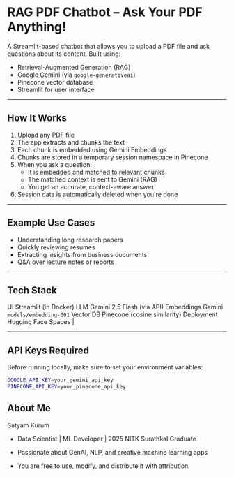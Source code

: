 # RAG PDF Chatbot – Ask Your PDF Anything!

A Streamlit-based chatbot that allows you to upload a PDF file and ask questions about its content. Built using:

-  Retrieval-Augmented Generation (RAG)
-  Google Gemini (via `google-generativeai`)
-  Pinecone vector database
-  Streamlit for user interface

---

##  How It Works

1. Upload any PDF file
2. The app extracts and chunks the text
3. Each chunk is embedded using Gemini Embeddings
4. Chunks are stored in a temporary session namespace in Pinecone
5. When you ask a question:
   - It is embedded and matched to relevant chunks
   - The matched context is sent to Gemini (RAG)
   - You get an accurate, context-aware answer
6. Session data is automatically deleted when you're done 

---

##  Example Use Cases

- Understanding long research papers
- Quickly reviewing resumes
- Extracting insights from business documents
- Q&A over lecture notes or reports

---

##  Tech Stack

  UI             Streamlit (in Docker) 
  LLM            Gemini 2.5 Flash (via API) 
  Embeddings     Gemini `models/embedding-001` 
  Vector DB      Pinecone (cosine similarity) 
  Deployment     Hugging Face Spaces |

---

##  API Keys Required

Before running locally, make sure to set your environment variables:

```bash
GOOGLE_API_KEY=your_gemini_api_key
PINECONE_API_KEY=your_pinecone_api_key
```
## About Me
  Satyam Kurum
- Data Scientist | ML Developer | 2025 NITK Surathkal Graduate
- Passionate about GenAI, NLP, and creative machine learning apps

- You are free to use, modify, and distribute it with attribution.
